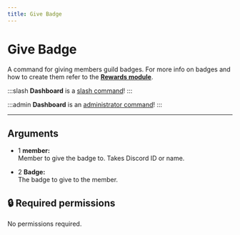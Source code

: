 ```yaml
---
title: Give Badge
---
```

# Give Badge

A command for giving members guild badges. For more info on badges and how to create them refer to the [**Rewards module**](/modules/rewards).

:::slash
**Dashboard** is a [slash command](/misc/info/slash/)!
:::

:::admin
**Dashboard** is an [administrator command](/misc/info/admin)!
:::

---
## Arguments

- 1 **member:**  
    Member to give the badge to. Takes Discord ID or name.
    
- 2 **Badge:**  
    The badge to give to the member.
    

## 🔒 Required permissions

No permissions required.